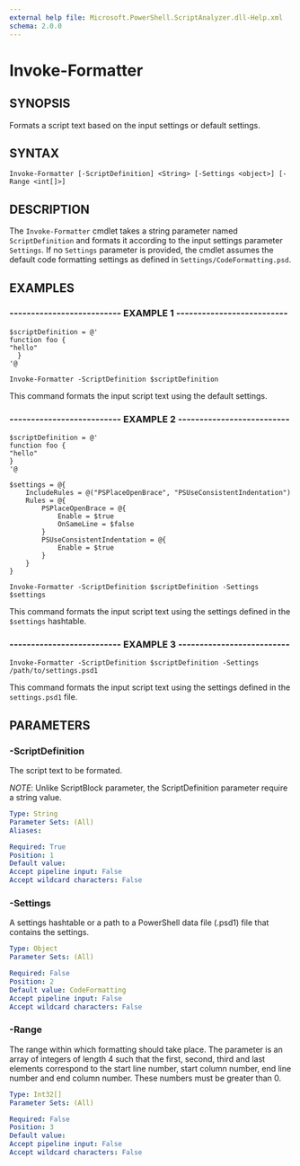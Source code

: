 ```yaml
---
external help file: Microsoft.PowerShell.ScriptAnalyzer.dll-Help.xml
schema: 2.0.0
---
```


# Invoke-Formatter
## SYNOPSIS
Formats a script text based on the input settings or default settings.

## SYNTAX

```
Invoke-Formatter [-ScriptDefinition] <String> [-Settings <object>] [-Range <int[]>]
```

## DESCRIPTION

The `Invoke-Formatter` cmdlet takes a string parameter named `ScriptDefinition` and formats it according to  the input settings parameter `Settings`. If no `Settings` parameter is provided, the cmdlet assumes the default code formatting settings as defined in `Settings/CodeFormatting.psd`.

## EXAMPLES

### -------------------------- EXAMPLE 1 --------------------------
```
$scriptDefinition = @'
function foo {
"hello"
  }
'@

Invoke-Formatter -ScriptDefinition $scriptDefinition
```

This command formats the input script text using the default settings.

### -------------------------- EXAMPLE 2 --------------------------
```
$scriptDefinition = @'
function foo {
"hello"
}
'@

$settings = @{
    IncludeRules = @("PSPlaceOpenBrace", "PSUseConsistentIndentation")
    Rules = @{
        PSPlaceOpenBrace = @{
            Enable = $true
            OnSameLine = $false
        }
        PSUseConsistentIndentation = @{
            Enable = $true
        }
    }
}

Invoke-Formatter -ScriptDefinition $scriptDefinition -Settings $settings
```

This command formats the input script text using the settings defined in the `$settings` hashtable.

### -------------------------- EXAMPLE 3 --------------------------
```
Invoke-Formatter -ScriptDefinition $scriptDefinition -Settings /path/to/settings.psd1
```

This command formats the input script text using the settings defined in the `settings.psd1` file.

## PARAMETERS

### -ScriptDefinition
The script text to be formated.

*NOTE*: Unlike ScriptBlock parameter, the ScriptDefinition parameter require a string value.

```yaml
Type: String
Parameter Sets: (All)
Aliases:

Required: True
Position: 1
Default value:
Accept pipeline input: False
Accept wildcard characters: False
```

### -Settings
A settings hashtable or a path to a PowerShell data file (.psd1) file that contains the settings.

```yaml
Type: Object
Parameter Sets: (All)

Required: False
Position: 2
Default value: CodeFormatting
Accept pipeline input: False
Accept wildcard characters: False
```

### -Range
The range within which formatting should take place. The parameter is an array of integers of length 4 such that the first, second, third and last elements correspond to the start line number, start column number, end line number and end column number. These numbers must be greater than 0.

```yaml
Type: Int32[]
Parameter Sets: (All)

Required: False
Position: 3
Default value:
Accept pipeline input: False
Accept wildcard characters: False
```
